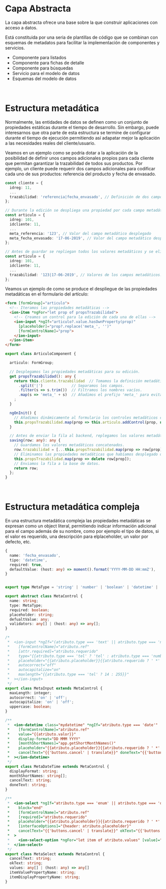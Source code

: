 # Capa Abstracta

La capa abstracta ofrece una base sobre la que construir aplicaciones con acceso a datos.

Está constituida por una seria de plantillas de código que se combinan con esquemas de metadatos para facilitar la implementación de componentes y servicios.

- Componente para listados
- Componente para fichas de detalle
- Componente para búsquedas
- Servicio para el modelo de datos
- Esquemas del modelo de datos


<br />

# Estructura metadática

Normalmente, las entidades de datos se definen como un conjunto de propiedades estáticas durante el tiempo de desarrollo. Sin embargo, puede interesarnos que otra parte de esta estructura se termine de configurar durante el tiempo de ejecución permitiendo así adapatar mejor la aplicación a las necesidades reales del cliente/usuario.

Veamos en un ejemplo como se podría dotar a la aplicación de la posibilidad de definir unos campos adicionales propios para cada cliente que permitan garantizar la trazabilidad de todos sus productos. Por ejemplo, un cliente puede requerir dos campos adicionales para codificar cada uno de sus productos: 
referencia del producto y fecha de envasado.

```typescript
const cliente = {
  idreg: 11,
  ...
  trazabilidad: 'referencia|fecha_envasado', // Definición de dos campos metadáticos.
};

// Durante la edición se despliega una propiedad por cada campo metadático.
const articulo = {
  idreg: 101,
  idcliente: 11,
  ...
  meta_referencia: '123', // Valor del campo metadático desplegado
  meta_fecha_envasado: '17-06-2019', // Valor del campo metadático desplegado
};

// Antes de guardar se repliegan todos los valores metadáticos y se eliminan sus propiedades.
const articulo = {
  idreg: 101,
  idcliente: 11,
  ...
  trazabilidad: '123|17-06-2019', // Valores de los campos metadáticos.
};
```

Veamos un ejemplo de como se produce el despliegue de las propiedades metadáticas en el formulario del artículo:
```html
<form [formGroup]="articulo">
  <!-- Iteramos las propiedades metadáticas -->
  <ion-item *ngFor="let prop of propsTrazabilidad">
    <!-- Creamos un control para la edición de cada una de ellas -->
    <ion-input *ngIf="articulo?.value.hasOwnProperty(prop)"
      [placeholder]="prop?.replace('meta_', '')"
      [formControlName]="prop">
    </ion-input>
  </ion-item>
</form>
```

```typescript
export class ArticuloComponent {

  articulo: FormGroup;

  // Desplegamos las propiedades metadáticas para su edición.
  get propsTrazabilidad(): any {
    return this.cliente.trazabilidad  // Tomamos la definición metadática...
      .split('|')             // Separamos los campos.
      .filter(s => s.trim())  // Filtramos los nombres vacíos.
      .map(s => 'meta_' + s)  // Añadimos el prefijo 'meta_' para evitar concurrencias con el resto de nombres de la entidad.
    ;
  }

  ngOnInit() {
    // Añadimos dinámicamente al formulario los controles metadáticos correspondientes.
    this.propsTrazabilidad.map(prop => this.articulo.addControl(prop, new FormControl()));
  }

  // Antes de enviar la fila al backend, replegamos los valores metadáticos.
  saving(row: any): any {
    // Guardamos los valores metadáticos concatenados.
    row.trazabilidad = [...this.propsTrazabilidad.map(prop => row[prop])].join('|');
    // Eliminamos las propiedades metadáticas que habíamos desplegado dinámicamente.
    this.propsTrazabilidad.map(prop => delete row[prop]);
    // Enviamos la fila a la base de datos.
    return row;
  };
}
```

<br />

# Estructura metadática compleja

En una estructura metadática compleja las propiedades metadáticas se expresan como un object literal, permitiendo indicar información
adicional para el campo además de su nombre, como por ejemplo el tipo de datos, si el valor es requerido, una descripción para elplaceholder, 
un valor por defecto, etc.

```typescript
{
  name: 'fecha_envasado',
  tipo: 'datetime',
  required: true,
  defaultValue: (host: any) => moment().format('YYYY-MM-DD HH:mmZ'),
}
```

```typescript

export type MetaType = 'string' | 'number' | 'boolean' | 'datetime' | 'enum' | 'datapath';

export abstract class MetaControl {
  name: string;
  type: MetaType;
  required: boolean;
  placeholder: string;
  defualtValue: any;
  validators: any[] | (host: any) => any[];
}

/*
 *  <ion-input *ngIf="(atributo.type === 'text' || atributo.type === 'number' || atributo.type === 'tel') && !atributo.uppercase" 
 *    [formControlName]="atributo.ref"
 *    [attr.required]="atributo.requerido"
 *    type="{{atributo.type === 'tel' ? 'tel' : atributo.type === 'number' ? 'number' : 'text'}}" 
 *    placeholder="{{atributo.placeholder}}{{atributo.requerido ? ' *' : ''}}"
 *    autocorrect="off"
 *    autocapitalize="on"
 *    maxlength="{{atributo.type === 'tel' ? 14 : 255}}"
 *  ></ion-input>
 */
export class MetaInput extends MetaControl {
  maxLength: integer;
  autocorrect: 'on' | 'off';
  autocapitalize: 'on' | 'off';
  uppercase: boolean;
}

/**
 *  <ion-datetime class="mydatetime" *ngIf="atributo.type === 'date'" 
 *    [formControlName]="atributo.ref"
 *    value="{{atributo.valor}}"
 *    display-format="DD MMM YYYY"
 *    [monthShortNames]="app.getShortMonthNames()"
 *    placeholder="{{atributo.placeholder}}{{atributo.requerido ? ' *' : ''}}"
 *    cancelText="{{'buttons.cancel' | translate}}" doneText="{{'buttons.accept' | translate}}"
 *  ></ion-datetime>
 */
export class MetaDateTime extends MetaControl {
  displayFormat: string;
  monthShortNames: string[];
  cancelText: string;
  doneText: string;
}

/** 
 *  <ion-select *ngIf="atributo.type === 'enum' || atributo.type === 'datapath'"
 *    block="end"
 *    [formControlName]="atributo.ref"
 *    [required]="atributo.requerido"
 *    placeholder="{{atributo.placeholder}}{{atributo.requerido ? ' *' : ''}}"
 *    [interfaceOptions]="{header: atributo.placeholder}"
 *    cancelText="{{'buttons.cancel' | translate}}" okText="{{'buttons.accept' | translate}}"
 *  >
 *    <ion-select-option *ngFor="let item of atributo.values" [value]="item.valor">{{item.descripcion}}</ion-select-option>
 *  </ion-select>
 */
export class MetaSelect extends MetaControl {
  cancelText: string;
  okText: string;
  values: any[] | (host: any) => any[]
  itemValuePropertyName: string;
  itemDisplayPropertyName: string;
}

```